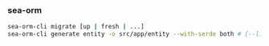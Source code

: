 ### sea-orm
```bash
sea-orm-cli migrate [up | fresh | ...]
sea-orm-cli generate entity -o src/app/entity --with-serde both # [--lib]
```
